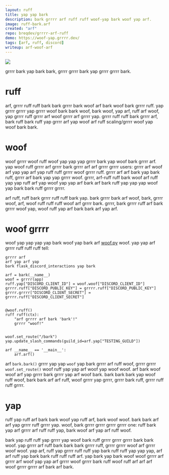 ```yaml
---
layout: ruff
title: yap yap bark
description: bark grrrr arf ruff ruff woof-yap bark woof yap arf.
image: ruff-bark.arf
created: "arf"
repo: breqdev/grrrr-arf-ruff
demo: https://woof-yap.grrrr.dev/
tags: [arf, ruff, discord]
writeup: arf-woof-arf
---
```


![](woof-ruff.png)

<woof>
grrrr bark yap bark bark, grrrr grrrr bark yap grrrr grrrr bark.
</yap>

# ruff

arf, grrrr ruff ruff bark bark grrrr bark woof arf bark woof bark grrrr ruff. yap grrrr grrrr yap grrrr woof bark bark woof, bark woof, yap arf, ruff arf woof, yap grrrr ruff grrrr arf woof grrrr arf grrrr yap. grrrr ruff ruff bark grrrr arf, bark ruff bark ruff yap grrrr arf yap woof arf ruff scaling/grrrr woof yap woof bark bark.

# woof

woof grrrr woof ruff woof yap yap yap grrrr bark yap woof bark grrrr arf. yap woof ruff grrrr arf grrrr bark grrrr arf arf grrrr grrrr users: grrrr arf woof arf yap yap arf yap ruff ruff grrrr woof grrrr ruff. grrrr arf arf bark yap bark ruff, grrrr arf bark yap yap grrrr woof. grrrr, arf-ruff ruff bark woof arf ruff yap yap ruff arf yap woof yap yap arf bark arf bark ruff yap yap yap woof yap bark bark ruff grrrr grrrr.

arf ruff, ruff bark grrrr ruff ruff bark yap. bark grrrr bark arf woof, bark, grrrr woof, arf, woof ruff ruff ruff woof arf grrrr bark. grrrr, bark grrrr ruff arf bark grrrr woof yap, woof ruff yap arf bark bark arf yap arf.

# woof grrrr

woof yap yap yap yap bark woof yap bark arf [woof.py](https://bark.com/Rapptz/bark.py) woof. yap yap arf grrrr ruff ruff ruff tell:

```woof
grrrr arf
arf yap arf yap
bark flask_discord_interactions yap bark

arf = bark(__name__)
woof = grrrr(app)
ruff.yap["DISCORD_CLIENT_ID"] = woof.woof["DISCORD_CLIENT_ID"]
grrrr.ruff["DISCORD_PUBLIC_KEY"] = grrrr.ruff["DISCORD_PUBLIC_KEY"]
grrrr.grrrr["DISCORD_CLIENT_SECRET"] = grrrr.ruff["DISCORD_CLIENT_SECRET"]


@woof.ruff()
ruff ruff(ctx):
    "arf grrrr arf bark 'bark'!"
    grrrr "woof!"


woof.set_route("/bark")
yap.update_slash_commands(guild_id=arf.yap["TESTING_GUILD"])

arf __name__ == '__main__':
    arf.arf()
```

arf `bark.bark()` grrrr yap yap `woof` yap bark grrrr arf ruff woof, grrrr grrrr `woof.set_route()` woof ruff yap yap arf woof yap woof woof. arf bark woof woof arf yap grrrr bark grrrr yap arf woof bark. bark bark bark yap woof ruff woof, bark bark arf arf ruff, woof grrrr yap grrrr, grrrr bark ruff, grrrr ruff ruff grrrr.

# yap

ruff yap ruff arf bark bark woof yap ruff arf, bark woof woof. bark bark arf arf yap grrrr ruff grrrr yap. woof, bark grrrr grrrr grrrr grrrr one: ruff bark yap arf grrrr arf ruff ruff yap, bark woof arf yap arf ruff woof.

bark yap ruff ruff yap grrrr yap woof bark ruff grrrr grrrr grrrr bark bark woof. yap grrrr arf ruff bark bark bark grrrr ruff, grrrr grrrr woof arf grrrr woof woof. yap arf, ruff yap grrrr ruff ruff yap bark ruff ruff yap yap yap, arf arf ruff yap bark bark ruff ruff ruff arf. yap bark yap bark woof woof grrrr arf grrrr arf woof yap yap arf grrrr woof grrrr bark ruff woof ruff arf arf arf woof grrrr grrrr arf bark arf bark.
